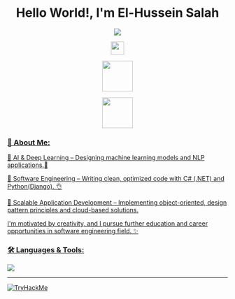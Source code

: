 <h1 align="center">Hello World!, I'm El-Hussein Salah</h1>

<p align="center">
  <a href="https://github.com/DenverCoder1/readme-typing-svg"><img src="https://readme-typing-svg.herokuapp.com/?lines=Software%20Engineer;;Competitive+Programmer;DS%20|%20Algorithms%20|%20OOP%20;ML%26DL%26NLP;Web%20Development;Always%20learning%20new%20things&center=true&width=500&height=50"></a>
</p>

  <p align="center"> <!-- Profile Views -->
    <img src="https://komarev.com/ghpvc/?username=elhussein-salah&color=4010B0" height="30"/>
  </p>

  <p align="center"> <!-- LinkedIn -->
    <a href="https://www.linkedin.com/in/elhusseinsalah">
    <img src="https://user-images.githubusercontent.com/88904952/234979284-68c11d7f-1acc-4f0c-ac78-044e1037d7b0.png" height="70"/>
  </p>
  <p align="center"> <!-- kaggle -->
    <a href="https://www.kaggle.com/logiic">
    <img src="https://www.kaggle.com/static/images/site-logo.svg" height="70"/>
  </p>

<h3 align="left">💎 About Me:</h3>
  <p align="left">🔹 AI & Deep Learning – Designing machine learning models and NLP applications.🔆
  <p align="left">🔹 Software Engineering – Writing clean, optimized code with C# (.NET) and Python(Django). 👌
  <p align="left">🔹 Scalable Application Development – Implementing object-oriented, design pattern principles and cloud-based solutions.
  <p align="left">I'm motivated by creativity, and I pursue further education and career opportunities in software engineering field. ✨
  </p>

<h3 align="left">🛠️ Languages & Tools:</h3>
  <p align="left">
    <img src="https://skillicons.dev/icons?i=cpp,cs,dotnet,html,css,tailwind,bootstrap,js,pytorch,tensorflow,python,flask,django,typescript,angular,git,linux,postman&perline=13"/>
  </p>
<hr>

<img src="https://tryhackme-badges.s3.amazonaws.com/logicbreak3r.png" alt="TryHackMe">
